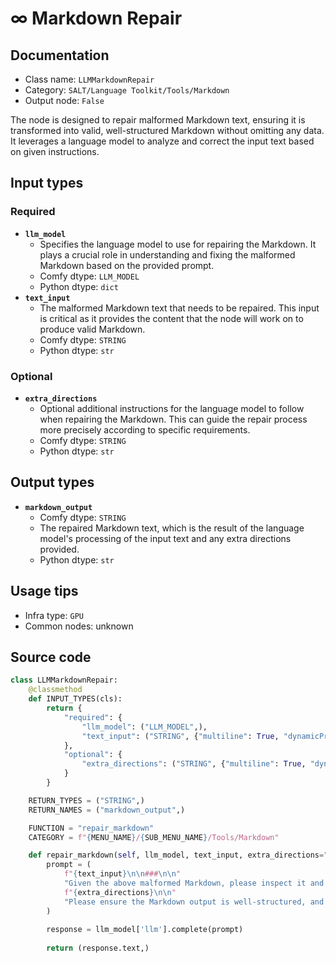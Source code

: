 # ∞ Markdown Repair
## Documentation
- Class name: `LLMMarkdownRepair`
- Category: `SALT/Language Toolkit/Tools/Markdown`
- Output node: `False`

The node is designed to repair malformed Markdown text, ensuring it is transformed into valid, well-structured Markdown without omitting any data. It leverages a language model to analyze and correct the input text based on given instructions.
## Input types
### Required
- **`llm_model`**
    - Specifies the language model to use for repairing the Markdown. It plays a crucial role in understanding and fixing the malformed Markdown based on the provided prompt.
    - Comfy dtype: `LLM_MODEL`
    - Python dtype: `dict`
- **`text_input`**
    - The malformed Markdown text that needs to be repaired. This input is critical as it provides the content that the node will work on to produce valid Markdown.
    - Comfy dtype: `STRING`
    - Python dtype: `str`
### Optional
- **`extra_directions`**
    - Optional additional instructions for the language model to follow when repairing the Markdown. This can guide the repair process more precisely according to specific requirements.
    - Comfy dtype: `STRING`
    - Python dtype: `str`
## Output types
- **`markdown_output`**
    - Comfy dtype: `STRING`
    - The repaired Markdown text, which is the result of the language model's processing of the input text and any extra directions provided.
    - Python dtype: `str`
## Usage tips
- Infra type: `GPU`
- Common nodes: unknown


## Source code
```python
class LLMMarkdownRepair:
    @classmethod
    def INPUT_TYPES(cls):
        return {
            "required": {
                "llm_model": ("LLM_MODEL",),
                "text_input": ("STRING", {"multiline": True, "dynamicPrompts": False, "placeholder": "Malformed Markdown..."}),
            },
            "optional": {
                "extra_directions": ("STRING", {"multiline": True, "dynamicPrompts": False, "placeholder": "Extra directions for the LLM to follow..."}),
            }
        }

    RETURN_TYPES = ("STRING",)
    RETURN_NAMES = ("markdown_output",)

    FUNCTION = "repair_markdown"
    CATEGORY = f"{MENU_NAME}/{SUB_MENU_NAME}/Tools/Markdown"

    def repair_markdown(self, llm_model, text_input, extra_directions=""):
        prompt = (
            f"{text_input}\n\n###\n\n"
            "Given the above malformed Markdown, please inspect it and repair it so that it's valid Markdown, without changing or losing any data if possible."
            f"{extra_directions}\n\n"
            "Please ensure the Markdown output is well-structured, and does not omit any data."
        )
        
        response = llm_model['llm'].complete(prompt)
        
        return (response.text,)

```
